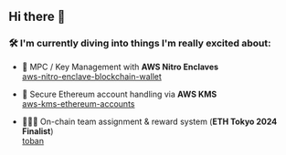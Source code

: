 ## Hi there 👋

<!--
**ikmzkro/ikmzkro** is a ✨ _special_ ✨ repository because its `README.md` (this file) appears on your GitHub profile.

Here are some ideas to get you started:

- 🔭 I’m currently working on ...
- 🌱 I’m currently learning ...
- 👯 I’m looking to collaborate on ...
- 🤔 I’m looking for help with ...
- 💬 Ask me about ...
- 📫 How to reach me: ...
- 😄 Pronouns: ...
- ⚡ Fun fact: ...
-->

### 🛠️ I'm currently diving into things I'm really excited about:

- 🔐 MPC / Key Management with **AWS Nitro Enclaves**  
  [aws-nitro-enclave-blockchain-wallet](https://github.com/aws-samples/aws-nitro-enclave-blockchain-wallet)

- 🔑 Secure Ethereum account handling via **AWS KMS**  
  [aws-kms-ethereum-accounts](https://github.com/aws-samples/aws-kms-ethereum-accounts)

- 🧑‍🤝‍🧑 On-chain team assignment & reward system (**ETH Tokyo 2024 Finalist**)  
  [toban](https://github.com/hackdays-io/toban)
